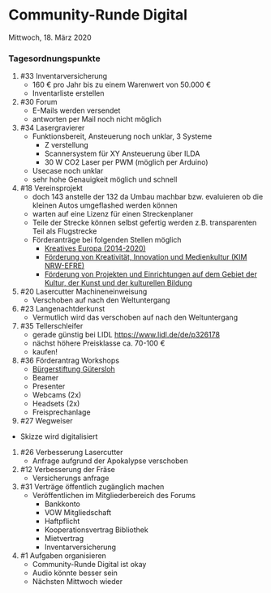 # **Community-Runde Digital**
Mittwoch, 18. März 2020

### Tagesordnungspunkte


1. #33 Inventarversicherung
   * 160 € pro Jahr bis zu einem Warenwert von 50.000 €
   * Inventarliste erstellen
1. #30 Forum
   * E-Mails werden versendet
   * antworten per Mail noch nicht möglich
1. #34 Lasergravierer
   * Funktionsbereit, Ansteuerung noch unklar, 3 Systeme
     * Z verstellung
     * Scannersystem für XY Ansteuerung über ILDA 
     * 30 W CO2 Laser per PWM (möglich per Arduino)
   * Usecase noch unklar
   * sehr hohe Genauigkeit möglich und schnell
1. #18 Vereinsprojekt
   * doch 143 anstelle der 132 da Umbau machbar bzw. evaluieren ob die kleinen Autos umgeflashed werden können
   * warten auf eine Lizenz für einen Streckenplaner
   * Teile der Strecke können selbst gefertig werden z.B. transparenten Teil als Flugstrecke
   * Förderanträge bei folgenden Stellen möglich
     * [Kreatives Europa (2014-2020)](https://www.foerderdatenbank.de/FDB/Content/DE/Foerderprogramm/EU/kreatives-europa-2014-2020.html)
     * [Förderung von Kreativität, Innovation und Medienkultur (KIM NRW-EFRE)](https://www.foerderdatenbank.de/FDB/Content/DE/Foerderprogramm/Land/NRW/kreativitaet-innovation-medienkultur-efre-nrw.html)
     * [Förderung von Projekten und Einrichtungen auf dem Gebiet der Kultur, der Kunst und der kulturellen Bildung](https://www.foerderdatenbank.de/FDB/Content/DE/Foerderprogramm/Land/NRW/einrichtungen-kultur-kunst-kulturelle-bildung.html)
1. #20 Lasercutter Machineneinweisung
   * Verschoben auf nach den Weltuntergang
1. #23 Langenachtderkunst
   * Vermutlich wird das verschoben auf nach den Weltuntergang
1. #35 Tellerschleifer
   * gerade günstig bei LIDL https://www.lidl.de/de/p326178
   * nächst höhere Preisklasse ca. 70-100 €
   * kaufen!
1. #36 Förderantrag Workshops
   * [Bürgerstiftung Gütersloh](https://www.buergerstiftung-guetersloh.de/ueber-uns/downloads/foerderantrag/?L=0)
   * Beamer
   * Presenter
   * Webcams (2x)
   * Headsets (2x)
   * Freisprechanlage
1.  #27 Wegweiser
   * Skizze wird digitalisiert
1. #26 Verbesserung Lasercutter
   * Anfrage aufgrund der Apokalypse verschoben
1. #12 Verbesserung der Fräse
   * Versicherungs anfrage
1. #31 Verträge öffentlich zugänglich machen
   * Veröffentlichen im Mitgliederbereich des Forums
     * Bankkonto
     * VOW Mitgliedschaft
     * Haftpflicht
     * Kooperationsvertrag Bibliothek
     * Mietvertrag
     * Inventarversicherung
1. #1 Aufgaben organisieren
   * Community-Runde Digital ist okay
   * Audio könnte besser sein
   * Nächsten Mittwoch wieder